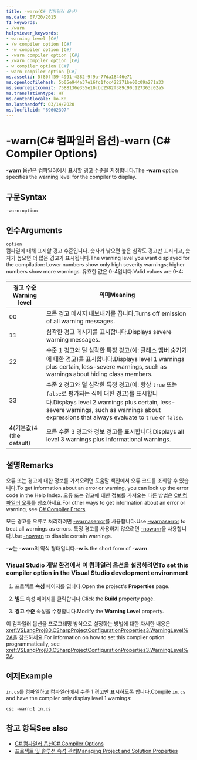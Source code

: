```yaml
---
title: -warn(C# 컴파일러 옵션)
ms.date: 07/20/2015
f1_keywords:
- /warn
helpviewer_keywords:
- warning level [C#]
- /w compiler option [C#]
- -w compiler option [C#]
- -warn compiler option [C#]
- /warn compiler option [C#]
- w compiler option [C#]
- warn compiler option [C#]
ms.assetid: 5f80ff59-4991-4382-9f9a-77da18446e71
ms.openlocfilehash: 5b05e944a37e16fc1fcc422271be00c09a271a33
ms.sourcegitcommit: 7588136e355e10cbc2582f389c90c127363c02a5
ms.translationtype: HT
ms.contentlocale: ko-KR
ms.lasthandoff: 03/14/2020
ms.locfileid: "69602397"
---
```

# <a name="-warn-c-compiler-options"></a><span data-ttu-id="067ab-102">-warn(C# 컴파일러 옵션)</span><span class="sxs-lookup"><span data-stu-id="067ab-102">-warn (C# Compiler Options)</span></span>
<span data-ttu-id="067ab-103">**-warn** 옵션은 컴파일러에서 표시할 경고 수준을 지정합니다.</span><span class="sxs-lookup"><span data-stu-id="067ab-103">The **-warn** option specifies the warning level for the compiler to display.</span></span>  
  
## <a name="syntax"></a><span data-ttu-id="067ab-104">구문</span><span class="sxs-lookup"><span data-stu-id="067ab-104">Syntax</span></span>  
  
```console  
-warn:option  
```  
  
## <a name="arguments"></a><span data-ttu-id="067ab-105">인수</span><span class="sxs-lookup"><span data-stu-id="067ab-105">Arguments</span></span>  
 `option`  
 <span data-ttu-id="067ab-106">컴파일에 대해 표시할 경고 수준입니다. 숫자가 낮으면 높은 심각도 경고만 표시되고, 숫자가 높으면 더 많은 경고가 표시됩니다.</span><span class="sxs-lookup"><span data-stu-id="067ab-106">The warning level you want displayed for the compilation: Lower numbers show only high severity warnings; higher numbers show more warnings.</span></span> <span data-ttu-id="067ab-107">유효한 값은 0-4입니다.</span><span class="sxs-lookup"><span data-stu-id="067ab-107">Valid values are 0-4:</span></span>  
  
|<span data-ttu-id="067ab-108">경고 수준</span><span class="sxs-lookup"><span data-stu-id="067ab-108">Warning level</span></span>|<span data-ttu-id="067ab-109">의미</span><span class="sxs-lookup"><span data-stu-id="067ab-109">Meaning</span></span>|  
|-------------------|-------------|  
|<span data-ttu-id="067ab-110">0</span><span class="sxs-lookup"><span data-stu-id="067ab-110">0</span></span>|<span data-ttu-id="067ab-111">모든 경고 메시지 내보내기를 끕니다.</span><span class="sxs-lookup"><span data-stu-id="067ab-111">Turns off emission of all warning messages.</span></span>|  
|<span data-ttu-id="067ab-112">1</span><span class="sxs-lookup"><span data-stu-id="067ab-112">1</span></span>|<span data-ttu-id="067ab-113">심각한 경고 메시지를 표시합니다.</span><span class="sxs-lookup"><span data-stu-id="067ab-113">Displays severe warning messages.</span></span>|  
|<span data-ttu-id="067ab-114">2</span><span class="sxs-lookup"><span data-stu-id="067ab-114">2</span></span>|<span data-ttu-id="067ab-115">수준 1 경고와 덜 심각한 특정 경고(예: 클래스 멤버 숨기기에 대한 경고)를 표시합니다.</span><span class="sxs-lookup"><span data-stu-id="067ab-115">Displays level 1 warnings plus certain, less-severe warnings, such as warnings about hiding class members.</span></span>|  
|<span data-ttu-id="067ab-116">3</span><span class="sxs-lookup"><span data-stu-id="067ab-116">3</span></span>|<span data-ttu-id="067ab-117">수준 2 경고와 덜 심각한 특정 경고(예: 항상 `true` 또는 `false`로 평가되는 식에 대한 경고)를 표시합니다.</span><span class="sxs-lookup"><span data-stu-id="067ab-117">Displays level 2 warnings plus certain, less-severe warnings, such as warnings about expressions that always evaluate to `true` or `false`.</span></span>|  
|<span data-ttu-id="067ab-118">4(기본값)</span><span class="sxs-lookup"><span data-stu-id="067ab-118">4 (the default)</span></span>|<span data-ttu-id="067ab-119">모든 수준 3 경고와 정보 경고를 표시합니다.</span><span class="sxs-lookup"><span data-stu-id="067ab-119">Displays all level 3 warnings plus informational warnings.</span></span>|  
  
## <a name="remarks"></a><span data-ttu-id="067ab-120">설명</span><span class="sxs-lookup"><span data-stu-id="067ab-120">Remarks</span></span>  
 <span data-ttu-id="067ab-121">오류 또는 경고에 대한 정보를 가져오려면 도움말 색인에서 오류 코드를 조회할 수 있습니다.</span><span class="sxs-lookup"><span data-stu-id="067ab-121">To get information about an error or warning, you can look up the error code in the Help Index.</span></span> <span data-ttu-id="067ab-122">오류 또는 경고에 대한 정보를 가져오는 다른 방법은 [C# 컴파일러 오류](../compiler-messages/index.md)를 참조하세요.</span><span class="sxs-lookup"><span data-stu-id="067ab-122">For other ways to get information about an error or warning, see [C# Compiler Errors](../compiler-messages/index.md).</span></span>  
  
 <span data-ttu-id="067ab-123">모든 경고를 오류로 처리하려면 [-warnaserror](./warnaserror-compiler-option.md)를 사용합니다.</span><span class="sxs-lookup"><span data-stu-id="067ab-123">Use [-warnaserror](./warnaserror-compiler-option.md) to treat all warnings as errors.</span></span> <span data-ttu-id="067ab-124">특정 경고를 사용하지 않으려면 [-nowarn](./nowarn-compiler-option.md)을 사용합니다.</span><span class="sxs-lookup"><span data-stu-id="067ab-124">Use [-nowarn](./nowarn-compiler-option.md) to disable certain warnings.</span></span>  
  
 <span data-ttu-id="067ab-125">**-w**는 **-warn**의 약식 형태입니다.</span><span class="sxs-lookup"><span data-stu-id="067ab-125">**-w** is the short form of **-warn**.</span></span>  
  
### <a name="to-set-this-compiler-option-in-the-visual-studio-development-environment"></a><span data-ttu-id="067ab-126">Visual Studio 개발 환경에서 이 컴파일러 옵션을 설정하려면</span><span class="sxs-lookup"><span data-stu-id="067ab-126">To set this compiler option in the Visual Studio development environment</span></span>  
  
1. <span data-ttu-id="067ab-127">프로젝트 **속성** 페이지를 엽니다.</span><span class="sxs-lookup"><span data-stu-id="067ab-127">Open the project's **Properties** page.</span></span>  
  
2. <span data-ttu-id="067ab-128">**빌드** 속성 페이지를 클릭합니다.</span><span class="sxs-lookup"><span data-stu-id="067ab-128">Click the **Build** property page.</span></span>  
  
3. <span data-ttu-id="067ab-129">**경고 수준** 속성을 수정합니다.</span><span class="sxs-lookup"><span data-stu-id="067ab-129">Modify the **Warning Level** property.</span></span>  
  
 <span data-ttu-id="067ab-130">이 컴파일러 옵션을 프로그래밍 방식으로 설정하는 방법에 대한 자세한 내용은 <xref:VSLangProj80.CSharpProjectConfigurationProperties3.WarningLevel%2A>을 참조하세요.</span><span class="sxs-lookup"><span data-stu-id="067ab-130">For information on how to set this compiler option programmatically, see <xref:VSLangProj80.CSharpProjectConfigurationProperties3.WarningLevel%2A>.</span></span>  
  
## <a name="example"></a><span data-ttu-id="067ab-131">예제</span><span class="sxs-lookup"><span data-stu-id="067ab-131">Example</span></span>  
 <span data-ttu-id="067ab-132">`in.cs`를 컴파일하고 컴파일러에서 수준 1 경고만 표시하도록 합니다.</span><span class="sxs-lookup"><span data-stu-id="067ab-132">Compile `in.cs` and have the compiler only display level 1 warnings:</span></span>  
  
```console  
csc -warn:1 in.cs  
```  
  
## <a name="see-also"></a><span data-ttu-id="067ab-133">참고 항목</span><span class="sxs-lookup"><span data-stu-id="067ab-133">See also</span></span>

- [<span data-ttu-id="067ab-134">C# 컴파일러 옵션</span><span class="sxs-lookup"><span data-stu-id="067ab-134">C# Compiler Options</span></span>](./index.md)
- [<span data-ttu-id="067ab-135">프로젝트 및 솔루션 속성 관리</span><span class="sxs-lookup"><span data-stu-id="067ab-135">Managing Project and Solution Properties</span></span>](/visualstudio/ide/managing-project-and-solution-properties)
